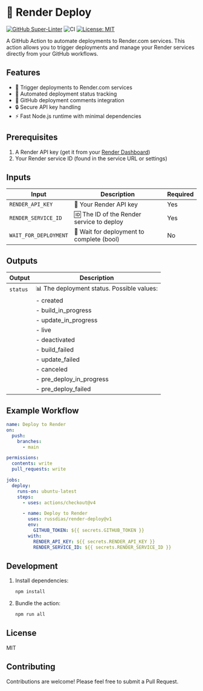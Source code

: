 # 🚀 Render Deploy

[![GitHub Super-Linter](https://github.com/russdias/render-deploy/actions/workflows/linter.yml/badge.svg)](https://github.com/super-linter/super-linter)
![CI](https://github.com/russdias/render-deploy/actions/workflows/ci.yml/badge.svg)
[![License: MIT](https://img.shields.io/badge/License-MIT-yellow.svg)](https://opensource.org/licenses/MIT)

A GitHub Action to automate deployments to Render.com services. This action
allows you to trigger deployments and manage your Render services directly from
your GitHub workflows.

## Features

- 🚀 Trigger deployments to Render.com services
- 🔄 Automated deployment status tracking
- 💬 GitHub deployment comments integration
- 🔒 Secure API key handling
- ⚡️ Fast Node.js runtime with minimal dependencies

## Prerequisites

1. A Render API key (get it from your
   [Render Dashboard](https://dashboard.render.com/settings/api-keys))
1. Your Render service ID (found in the service URL or settings)

## Inputs

| Input                 | Description                               | Required |
| --------------------- | ----------------------------------------- | -------- |
| `RENDER_API_KEY`      | 🔑 Your Render API key                    | Yes      |
| `RENDER_SERVICE_ID`   | 🆔 The ID of the Render service to deploy | Yes      |
| `WAIT_FOR_DEPLOYMENT` | 🔄 Wait for deployment to complete (bool) | No       |

## Outputs

| Output   | Description                                |
| -------- | ------------------------------------------ |
| `status` | 📊 The deployment status. Possible values: |
|          | - created                                  |
|          | - build_in_progress                        |
|          | - update_in_progress                       |
|          | - live                                     |
|          | - deactivated                              |
|          | - build_failed                             |
|          | - update_failed                            |
|          | - canceled                                 |
|          | - pre_deploy_in_progress                   |
|          | - pre_deploy_failed                        |

## Example Workflow

```yaml
name: Deploy to Render
on:
  push:
    branches:
      - main

permissions:
  contents: write
  pull_requests: write

jobs:
  deploy:
    runs-on: ubuntu-latest
    steps:
      - uses: actions/checkout@v4

      - name: Deploy to Render
        uses: russdias/render-deploy@v1
        env:
          GITHUB_TOKEN: ${{ secrets.GITHUB_TOKEN }}
        with:
          RENDER_API_KEY: ${{ secrets.RENDER_API_KEY }}
          RENDER_SERVICE_ID: ${{ secrets.RENDER_SERVICE_ID }}
```

## Development

1. Install dependencies:

   ```bash
   npm install
   ```

1. Bundle the action:

   ```bash
   npm run all
   ```

## License

MIT

## Contributing

Contributions are welcome! Please feel free to submit a Pull Request.
